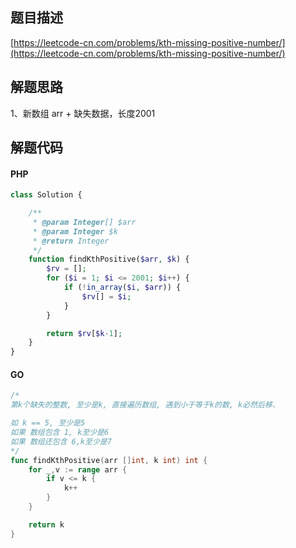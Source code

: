 ## 题目描述
[https://leetcode-cn.com/problems/kth-missing-positive-number/](https://leetcode-cn.com/problems/kth-missing-positive-number/)


## 解题思路
1、新数组 arr + 缺失数据，长度2001

## 解题代码
#### PHP
```php
class Solution {

    /**
     * @param Integer[] $arr
     * @param Integer $k
     * @return Integer
     */
    function findKthPositive($arr, $k) {
        $rv = [];
        for ($i = 1; $i <= 2001; $i++) {
            if (!in_array($i, $arr)) {
                $rv[] = $i;
            }
        }

        return $rv[$k-1];
    }
}
```

#### GO
```go
/*
第k个缺失的整数, 至少是k, 直接遍历数组, 遇到小于等于k的数, k必然后移.

如 k == 5, 至少是5
如果 数组包含 1, k至少是6
如果 数组还包含 6,k至少是7
*/
func findKthPositive(arr []int, k int) int {
    for _,v := range arr {
        if v <= k {
            k++
        }
    }

    return k
}
```